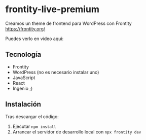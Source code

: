 # frontity-live-premium

Creamos un theme de frontend para WordPress con Frontity https://frontity.org/

Puedes verlo en vídeo aquí:

## Tecnología

*   Frontity
*   WordPress (no es necesario instalar uno)
*   JavaScript
*   React
*   Ingenio ;)

## Instalación

Tras descargar el código:

1.  Ejecutar `npm install`
2.  Arrancar el servidor de desarrollo local con `npx frontity dev`
